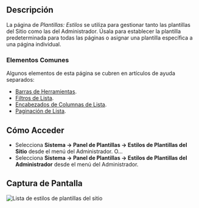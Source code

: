 <!-- Filename: Help4.x:Templates:_Styles / Display title: Plantillas: Estilos -->

## Descripción

La página de *Plantillas: Estilos* se utiliza para gestionar tanto las plantillas del Sitio como las del Administrador. Úsala para establecer la plantilla predeterminada para todas las páginas o asignar una plantilla específica a una página individual.

### Elementos Comunes

Algunos elementos de esta página se cubren en artículos de ayuda separados:

* [Barras de Herramientas](jdocmanual?article=help/common-elements/toolbars).
* [Filtros de Lista](jdocmanual?article=help/common-elements/list-filters).
* [Encabezados de Columnas de Lista](jdocmanual?article=help/common-elements/list-column-headers).
* [Paginación de Lista](jdocmanual?article=help/common-elements/list-pagination).

## Cómo Acceder

- Selecciona **Sistema → Panel de Plantillas → Estilos de Plantillas del Sitio** desde el menú del Administrador. O...
- Selecciona **Sistema → Panel de Plantillas → Estilos de Plantillas del Administrador** desde el menú del Administrador.

## Captura de Pantalla

![Lista de estilos de plantillas del sitio](../../../es/images/templates/templates-site-styles-list.png)
